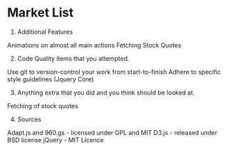 Market List
===========

1) Additional Features

Animations on almost all main actions
Fetching Stock Quotes

2) Code Quality items that you attempted.

Use git to version-control your work from start-to-finish
Adhere to specific style guidelines (Jquery Core)

3) Anything extra that you did and you think should be looked at.

Fetching of stock quotes

4) Sources

  Adapt.js and 960.gs - licensed under GPL and MIT
  D3.js - released under BSD license
  jQuery - MIT Licence